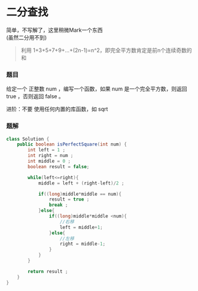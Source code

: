 # 二分查找
简单，不写解了，这里稍微Mark一个东西    
(虽然二分用不到)        
>利用 1+3+5+7+9+…+(2n-1)=n^2，即完全平方数肯定是前n个连续奇数的和   

### 题目
给定一个 正整数 num ，编写一个函数，如果 num 是一个完全平方数，则返回 true ，否则返回 false 。

进阶：不要 使用任何内置的库函数，如  sqrt 

### 题解
```Java
class Solution {
    public boolean isPerfectSquare(int num) {
        int left = 1 ;
        int right = num ;
        int middle = 0 ;
        boolean result = false; 

        while(left<=right){
            middle = left + (right-left)/2 ;

            if((long)middle*middle == num){
                result = true ; 
                break ; 
            }else{
                if((long)middle*middle <num){
                    //右移
                    left = middle+1;
                }else{
                    //左移
                    right = middle-1;
                }
            }
        }

        return result ; 
    }
}
```
